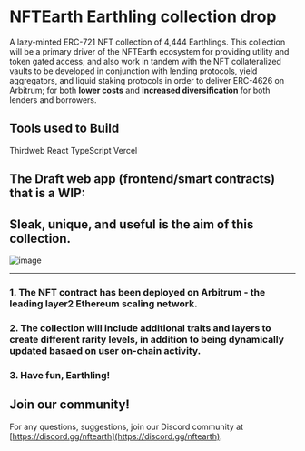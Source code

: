 # NFTEarth Earthling collection drop

A lazy-minted ERC-721 NFT collection of 4,444 Earthlings. This collection will be a primary driver of the NFTEarth ecosystem for providing utility and token gated access; and also work in tandem with the NFT collateralized vaults to be developed in conjunction with lending protocols, yield aggregators, and liquid staking protocols in order to deliver ERC-4626 on Arbitrum; for both **lower costs** and **increased diversification** for both lenders and borrowers.

## Tools used to Build

Thirdweb
React
TypeScript
Vercel

## The Draft web app (frontend/smart contracts) that is a WIP:

## Sleak, unique, and useful is the aim of this collection.

![image](https://github.com/NFTEarth/earthling-nft-drop/assets/29180454/34f4549f-a78b-4460-9a16-bcfa8ad7ac34)

---

### 1. The NFT contract has been deployed on Arbitrum - the leading layer2 Ethereum scaling network.

### 2. The collection will include additional traits and layers to create different rarity levels, in addition to being dynamically updated basaed on user on-chain activity.

### 3. Have fun, Earthling!

## Join our community!

For any questions, suggestions, join our Discord community at [https://discord.gg/nftearth](https://discord.gg/nftearth).
